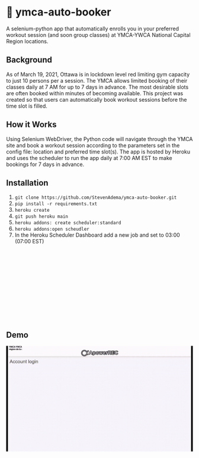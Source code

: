 
# 🤖 ymca-auto-booker

A selenium-python app that automatically enrolls you in your preferred workout session (and soon group classes) at 
YMCA-YWCA National Capital Region locations.

## Background

As of March 19, 2021, Ottawa is in lockdown level red limiting gym capacity to just 10 persons per a session.  The YMCA 
allows limited booking of their classes daily at 7 AM for up to 7 days in advance. The most desirable slots are often 
booked within minutes of becoming available. This project was created so that users can automatically book workout sessions
before the time slot is filled.

## How it Works

Using Selenium WebDriver, the Python code will navigate through the YMCA site and book a workout session according to the
parameters set in the config file: location and preferred time slot(s). The app is hosted by Heroku and uses the scheduler 
to run the app daily at 7:00 AM EST to make bookings for 7 days in advance.

## Installation
1. ``` git clone https://github.com/StevenAdema/ymca-auto-booker.git ```
2. ``` pip install -r requirements.txt ```
3. ``` heroku create ```
4. ``` git push heroku main ```
5. ``` heroku addons: create scheduler:standard ```
6. ``` heroku addons:open scheudler ```
7. In the Heroku Scheduler Dashboard add a new job and set to 03:00 (07:00 EST)

<br>
<br>
<br>
<br>
<br>
<br>
<br>
<br>
<br>
<br>
<br>

## Demo

![YMCA auto-booking selenium bot](/config/demo.gif?raw=true)



